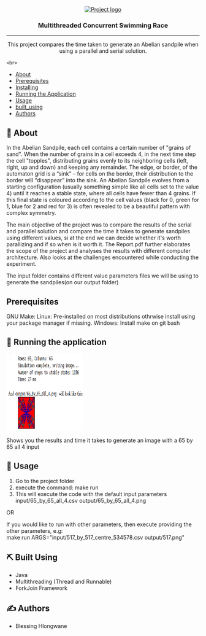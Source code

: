 <p align="center">
  <a href="" rel="noopener">
 <img width=200px height=200px src="https://i.imgur.com/6wj0hh6.jpg" alt="Project logo"></a>
</p>

<h3 align="center">Multithreaded Concurrent Swimming Race</h3>


---

<p align="center">This project compares the time taken to generate an Abelian sandpile when using a parallel and serial solution. 

    <br> 
</p>

- [About](#about)
- [Prerequisites](#prerequisites)
- [Installing](#installing)
- [Running the Application](#tests)
- [Usage](#usage)
- [built_using](#built_using)
- [Authors](#authors)


## 🧐 About <a name = "about"></a>
In the Abelian Sandpile, each cell contains a certain number of "grains of sand". When the number
of grains in a cell exceeds 4, in the next time step the cell "topples", distributing grains evenly to its
neighboring cells (left, right, up and down) and keeping any remainder. The edge, or border, of the
automaton grid is a “sink” – for cells on the border, their distribution to the border will “disappear”
into the sink. An Abelian Sandpile evolves from a starting configuration (usually something simple
like all cells set to the value 4) until it reaches a stable state, where all cells have fewer than 4 grains.
If this final state is coloured according to the cell values (black for 0, green for 1, blue for 2 and red
for 3) is often revealed to be a beautiful pattern with complex symmetry.

The main objective of the project was to compare the results of the serial and parallel solution and compare the time it takes to generate sandpiles using different values, si at the end we can decide whether it's worth parallizing and if so when is it worth it. The Report.pdf further elaborates the scope of the project and analyses the results with different computer architecture. Also looks at the challenges encountered while conducting the experiment.

The input folder contains different value parameters files we will be using to generate the sandpiles(on our output folder)

## Prerequisites <a name = "prerequisites"></a>

GNU Make:
Linux: Pre-installed on most distributions othrwise install using your package manager if missing.
Windows: Install make on git bash 


## 🔧 Running the application <a name = "tests"></a>

<img width=200px height=200px src="screenshot.png">

Shows you the results and time it takes to generate an image with a 65 by 65 all 4 input


## 🎈 Usage <a name="usage"></a>

1. Go to the project folder
2. execute the command: make run
3. This will execute the code with the default input parameters input/65_by_65_all_4.csv output/65_by_65_all_4.png

OR 

If you would like to run with other parameters, then execute providing the other parameters, e.g:<br>
make run ARGS="input/517_by_517_centre_534578.csv output/517.png"

## ⛏️ Built Using <a name = "built_using"></a>

- Java
- Multithreading (Thread and Runnable)
- ForkJoin Framework

## ✍️ Authors <a name = "authors"></a>

- Blessing Hlongwane
